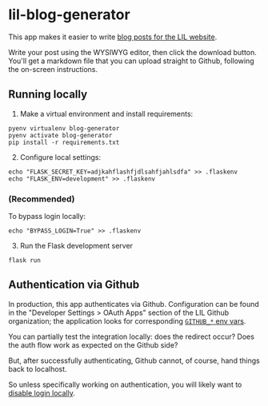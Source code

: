 
# lil-blog-generator

This app makes it easier to write [blog posts for the LIL website](https://github.com/harvard-lil/website-static#writing-blog-posts-docker-not-required).

Write your post using the WYSIWYG editor, then click the download button. You'll get a markdown file that you can upload straight to Github, following the on-screen instructions.


## Running locally

1. Make a virtual environment and install requirements:

```
pyenv virtualenv blog-generator
pyenv activate blog-generator
pip install -r requirements.txt
```

2. Configure local settings:

```
echo "FLASK_SECRET_KEY=adjkahflashfjdlsahfjahlsdfa" >> .flaskenv
echo "FLASK_ENV=development" >> .flaskenv
```

### (Recommended)

To bypass login locally:
```
echo "BYPASS_LOGIN=True" >> .flaskenv
```

3. Run the Flask development server

```
flask run
```


## Authentication via Github

In production, this app authenticates via Github. Configuration can be found in the "Developer Settings > OAuth Apps" section of the LIL Github organization; the application looks for corresponding [`GITHUB_*` env vars](https://github.com/harvard-lil/lil-blog-generator/blob/develop/app.py#L19-L21).

You can partially test the integration locally: does the redirect occur? Does the auth flow work as expected on the Github side?

But, after successfully authenticating, Github cannot, of course, hand things back to localhost.

So unless specifically working on authentication, you will likely want to [disable login locally](#recommended).
